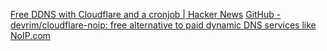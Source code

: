 
[Free DDNS with Cloudflare and a cronjob | Hacker News](https://news.ycombinator.com/item?id=41081810)
[GitHub - devrim/cloudflare-noip: free alternative to paid dynamic DNS services like NoIP.com](https://github.com/devrim/cloudflare-noip)
